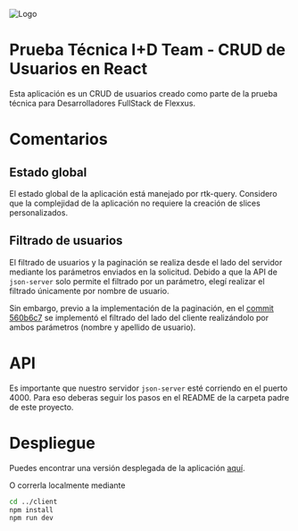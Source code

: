 ![Logo](https://flexxus.com.ar/wp-content/uploads/elementor/thumbs/logo-flexxus-header-pv8liah8khv6xfynvz03so9v98sk2tr50hts9we7dk.png)
# Prueba Técnica I+D Team - CRUD de Usuarios en React

Esta aplicación es un CRUD de usuarios creado como parte de la prueba técnica para Desarrolladores FullStack de Flexxus.


# Comentarios

## Estado global
El estado global de la aplicación está manejado por rtk-query. Considero que la complejidad de la aplicación no requiere la creación de slices personalizados.



## Filtrado de usuarios

El filtrado de usuarios y la paginación se realiza desde el lado del servidor mediante los parámetros enviados en la solicitud. Debido a que la API de `json-server` solo permite el filtrado por un parámetro, elegí realizar el filtrado únicamente por nombre de usuario.

Sin embargo, previo a la implementación de la paginación, en el [commit 560b6c7](https://github.com/rocio-alcala/flx-prueba-tecnica/commit/560b6c771b8409f9ee7f164f2ec9e1ce9ec2c6f5) se implementó el filtrado del lado del cliente realizándolo por ambos parámetros (nombre y apellido de usuario).


# API

Es importante que nuestro servidor `json-server` esté corriendo en el puerto 4000.
Para eso deberas seguir los pasos en el README de la carpeta padre de este proyecto.

# Despliegue

Puedes encontrar una versión desplegada de la aplicación [aquí](https://flx-prueba-tecnica-six.vercel.app/).

O correrla localmente mediante

```bash
cd ../client
npm install
npm run dev
```





